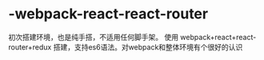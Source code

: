 # -webpack-react-react-router
初次搭建环境，也是纯手搭，不适用任何脚手架。 使用 webpack+react+react-router+redux 搭建，支持es6语法。对webpack和整体环境有个很好的认识
